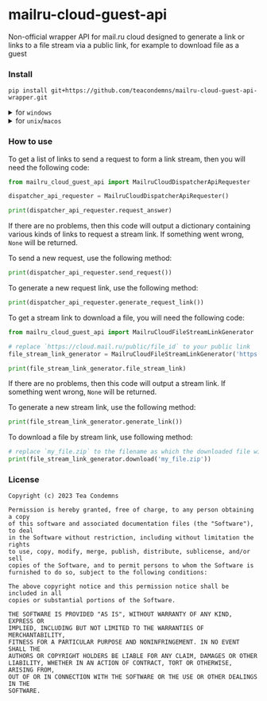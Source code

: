 # mailru-cloud-guest-api
Non-official wrapper API for mail.ru cloud designed to generate a link or links to a file stream via a public link, for example to download file as a guest

### Install
```
pip install git+https://github.com/teacondemns/mailru-cloud-guest-api-wrapper.git
```

<details>
  <summary>for <code>windows</code></summary>
  

```
py -m pip install git+https://github.com/teacondemns/mailru-cloud-guest-api-wrapper.git
```
</details>

<details>
  <summary>for <code>unix</code>/<code>macos</code></summary>
  

```
python3 -m pip install git+https://github.com/teacondemns/mailru-cloud-guest-api-wrapper.git
```
</details>

### How to use
To get a list of links to send a request to form a link stream, then you will need the following code:
```py
from mailru_cloud_guest_api import MailruCloudDispatcherApiRequester

dispatcher_api_requester = MailruCloudDispatcherApiRequester()

print(dispatcher_api_requester.request_answer)
```

If there are no problems, then this code will output a dictionary containing various kinds of links to request a stream link. If something went wrong, `None` will be returned.

To send a new request, use the following method:
```py
print(dispatcher_api_requester.send_request())
```

To generate a new request link, use the following method:
```py
print(dispatcher_api_requester.generate_request_link())
```

To get a stream link to download a file, you will need the following code:
```py
from mailru_cloud_guest_api import MailruCloudFileStreamLinkGenerator

# replace `https://cloud.mail.ru/public/file_id` to your public link
file_stream_link_generator = MailruCloudFileStreamLinkGenerator('https://cloud.mail.ru/public/file_id')

print(file_stream_link_generator.file_stream_link)
```

If there are no problems, then this code will output a stream link. If something went wrong, `None` will be returned.

To generate a new stream link, use the following method:
```py
print(file_stream_link_generator.generate_link())
```

To download a file by stream link, use following method:
```py
# replace `my_file.zip` to the filename as which the downloaded file will be saved
print(file_stream_link_generator.download('my_file.zip'))
```

### License
```
Copyright (c) 2023 Tea Condemns

Permission is hereby granted, free of charge, to any person obtaining a copy
of this software and associated documentation files (the "Software"), to deal
in the Software without restriction, including without limitation the rights
to use, copy, modify, merge, publish, distribute, sublicense, and/or sell
copies of the Software, and to permit persons to whom the Software is
furnished to do so, subject to the following conditions:

The above copyright notice and this permission notice shall be included in all
copies or substantial portions of the Software.

THE SOFTWARE IS PROVIDED "AS IS", WITHOUT WARRANTY OF ANY KIND, EXPRESS OR
IMPLIED, INCLUDING BUT NOT LIMITED TO THE WARRANTIES OF MERCHANTABILITY,
FITNESS FOR A PARTICULAR PURPOSE AND NONINFRINGEMENT. IN NO EVENT SHALL THE
AUTHORS OR COPYRIGHT HOLDERS BE LIABLE FOR ANY CLAIM, DAMAGES OR OTHER
LIABILITY, WHETHER IN AN ACTION OF CONTRACT, TORT OR OTHERWISE, ARISING FROM,
OUT OF OR IN CONNECTION WITH THE SOFTWARE OR THE USE OR OTHER DEALINGS IN THE
SOFTWARE.
```
